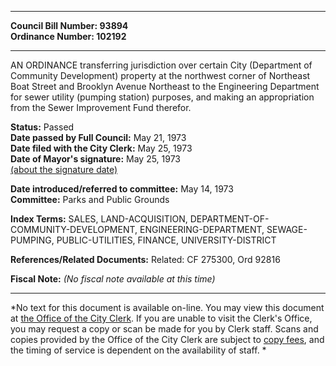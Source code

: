 * * * * *  
  
**Council Bill Number: [](#h0)[](#h2)93894**   
**Ordinance Number: 102192**  
  
* * * * *  
  
AN ORDINANCE transferring jurisdiction over certain City (Department of Community Development) property at the northwest corner of Northeast Boat Street and Brooklyn Avenue Northeast to the Engineering Department for sewer utility (pumping station) purposes, and making an appropriation from the Sewer Improvement Fund therefor.  
  
**Status:** Passed   
**Date passed by Full Council:** May 21, 1973   
**Date filed with the City Clerk:** May 25, 1973   
**Date of Mayor's signature:** May 25, 1973   
[(about the signature date)](/~public/approvaldate.htm)   
  
  
**Date introduced/referred to committee:** May 14, 1973   
**Committee:** Parks and Public Grounds   
  
**Index Terms:** SALES, LAND-ACQUISITION, DEPARTMENT-OF-COMMUNITY-DEVELOPMENT, ENGINEERING-DEPARTMENT, SEWAGE-PUMPING, PUBLIC-UTILITIES, FINANCE, UNIVERSITY-DISTRICT  
  
**References/Related Documents:** Related: CF 275300, Ord 92816  
  
**Fiscal Note:** *(No fiscal note available at this time)*  
  
* * * * *  
  
*No text for this document is available on-line. You may view this document at [the Office of the City Clerk](http://www.seattle.gov/leg/clerk/contactUs.htm). If you are unable to visit the Clerk's Office, you may request a copy or scan be made for you by Clerk staff. Scans and copies provided by the Office of the City Clerk are subject to [copy fees](http://clerk.seattle.gov/~public/clerkfees.htm), and the timing of service is dependent on the availability of staff. *  
  
  
